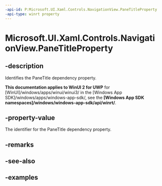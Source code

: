 ```yaml
---
-api-id: P:Microsoft.UI.Xaml.Controls.NavigationView.PaneTitleProperty
-api-type: winrt property
---
```

<!-- Property syntax.
public DependencyProperty PaneTitleProperty { get; }
-->

# Microsoft.UI.Xaml.Controls.NavigationView.PaneTitleProperty


## -description

Identifies the PaneTitle dependency property.


**This documentation applies to WinUI 2 for UWP** for [WinUI]/windows/apps/winui/winui3/ in the [Windows App SDK]/windows/apps/windows-app-sdk/, see the **[Windows App SDK namespaces]/windows/windows-app-sdk/api/winrt/**.

## -property-value

The identifier for the PaneTitle dependency property.


## -remarks


## -see-also


## -examples


